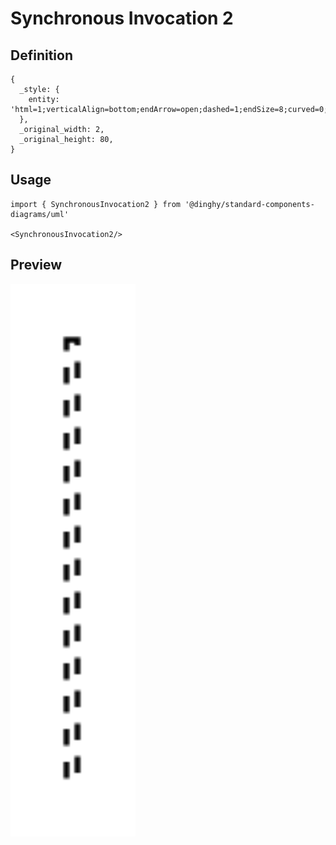 # Synchronous Invocation 2

## Definition

```
{
  _style: { 
    entity: 'html=1;verticalAlign=bottom;endArrow=open;dashed=1;endSize=8;curved=0;rounded=0;exitX=0;exitY=1;exitDx=0;exitDy=-5;',
  },
  _original_width: 2,
  _original_height: 80,
}
```

## Usage

```
import { SynchronousInvocation2 } from '@dinghy/standard-components-diagrams/uml'

<SynchronousInvocation2/>
```

## Preview

<img src="./synchronous-invocation-2.png" width="200"/>
